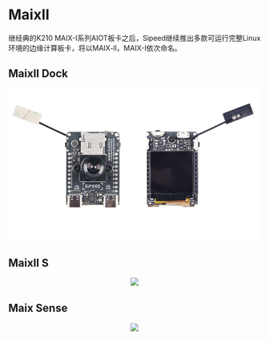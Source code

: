 # MaixII
继经典的K210 MAIX-I系列AIOT板卡之后，Sipeed继续推出多款可运行完整Linux环境的边缘计算板卡，将以MAIX-ll，MAIX-I依次命名。


## MaixII Dock
<div align="center">

<a href="./M2/introduce.html"><img src="./M2/asserts/m2dock.jpg"></a>
</div>

## MaixII S
<div align="center">

<a href="./M2S/V833.html"><img src="./M2S/assets/M2s_Dock.jpg"></a>
</div>


## Maix Sense
<div align="center">

<a href="./M2A/R329.html"><img src="./M2A/MaixSense/assets/M2A-1.gif"></a>
</div>
